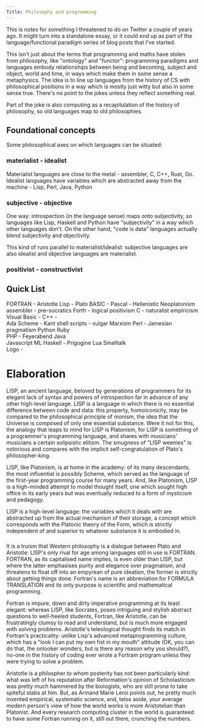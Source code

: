 ```yaml
---
Title: Philosophy and programming
---
```

This is notes for something I threatened to do on Twitter a couple of years ago. It might turn into a standalone essay, or it could end up as part of the language/functional paradigm series of blog posts that I've started.

This isn't just about the terms that programming and maths have stolen from philosophy, like "ontology" and "functor": programming paradigms and languages embody relationships between being and becoming, subject and object, world and time, in ways which make them in some sense a metaphysics. The idea is to line up languages from the history of CS with philosophical positions in a way which is mostly just witty but also in some sense true. There's no point to the jokes unless they reflect something real.

Part of the joke is also computing as a recapitulation of the history of philosophy, so old languages map to old philosophies.

## Foundational concepts

Some philosophical axes on which languages can be situated:

### materialist - idealist

Materialist languages are close to the metal - assembler, C, C++, Rust, Go.  Idealist languages have variables which are abstracted away from the machine - Lisp, Perl, Java, Python

### subjective - objective

One way: introspection (in the language sense) maps onto subjectivity, so languages like Lisp, Haskell and Python have "subjectivity" in a way which other languages don't. On the other hand, "code is data" languages actually blend subjectivity and objectivity.

This kind of runs parallel to materialist/idealist: subjective languages are also idealist and objective languages are materialist.

### positivist - constructivist

## Quick List

FORTRAN      - Aristotle
Lisp         - Plato
BASIC        -
Pascal       - Hellenistic Neoplatonism
assembler    - pre-socratics
Forth        - logical positivism
C            - naturalist empiricism
Visual Basic - 
C++          -  
Ada
Scheme         - Kant
shell scripts  - vulgar Marxism
Perl           - Jamesian pragmatism
Python
Ruby      
PHP         - Feyerabend
Java         
Javascript
ML
Haskell     - Prigogine
Lua
Smalltalk   
Logo        - 

# Elaboration

LISP, an ancient language, beloved by generations of programmers for
its elegant lack of syntax and powers of introspection far in advance
of any other high-level language.  LISP is a language in which there
is no essential difference between code and data: this property,
homoiconicity, may be compared to the philosophical principle of
monism, the idea that the Universe is composed of only one essential
substance. Were it not for this, the analogy that leaps to mind for
LISP is Platonism, for LISP is something of a programmer's programming
language, and shares with musicians' musicians a certain solipsistic
elitism.  The smugness of "LISP weenies" is notorious and compares
with the implicit self-congratulation of Plato's philosopher-king.

LISP, like Platonism, is at home in the academy: of its many
descendants, the most influential is possibly Scheme, which served as
the language of the first-year programming course for many years. And,
like Platonism, LISP is a high-minded attempt to model thought
itself, one which sought high office in its early years but was
eventually reduced to a form of mysticism and pedagogy.

LISP is a high-level language: the variables which it deals with are
abstracted up from the actual mechanism of their storage, a concept
which corresponds with the Platonic theory of the Form, which is
strictly independent of and superior to whatever substance it is
embodied in.

###

It is a truism that Western philosophy is a dialogue between Plato and
Aristotle: LISP's only rival for age among languages still in use is
FORTRAN. FORTRAN, as its capitalised name implies, is even older than
LISP, but where the latter emphasises purity and elegance over
pragmatism, and threatens to float off into an empyrean of pure
ideation, the former is strictly about getting things done.  Fortran's
name is an abbreviation for FORMULA TRANSLATION and its only purpose
is scientific and mathematical programming.

Fortran is impure, down and dirty imperative programming at its least
elegant: whereas LISP, like Socrates, poses intriguing and stylish abstract
questions to well-heeled students, Fortran, like Aristotle, can be
frustratingly clumsy to read and understand, but is much more engaged
with solving problems.  Aristotle's teleological thought finds its
match in Fortran's practicality: unlike Lisp's advanced
metaprogramming culture, which has a "look I can put my own fist in my
mouth" attitude (OK, you can do that, the onlooker wonders, but is
there any reason why you should?), no-one in the history of coding
ever wrote a Fortram program unless they were trying to solve a
problem.

Aristotle is a philospher to whom posterity has not been particularly
kind: what was left of his reputation after Reformation's opinion of
Scholasticism was pretty much hammered by the biologists, who are
still prone to take spiteful stabs at him.  But, as Armand Marie Leroi
points out, he pretty much invented empirical, systematic science,
and, telos aside, your average modern person's view of how the world
works is more Aristotelian than Platonist.  And every research
computing cluster in the world is guaranteed to have some Fortran
running on it, still out there, crunching the numbers.

